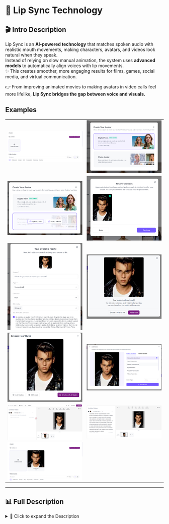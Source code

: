 # 👄 Lip Sync Technology

## 🎬 Intro Description
Lip Sync is an **AI-powered technology** that matches spoken audio with realistic mouth movements, making characters, avatars, and videos look natural when they speak.  
Instead of relying on slow manual animation, the system uses **advanced models** to automatically align voices with lip movements.  
✨ This creates smoother, more engaging results for films, games, social media, and virtual communication.

👉 From improving animated movies to making avatars in video calls feel more lifelike, **Lip Sync bridges the gap between voice and visuals.**

## Examples

<table>
    <tbody>
        <tr>
            <td>
                <img src="./img/img-1.png" alt="img" />
            </td>
            <td>
                <img src="./img/img-2.png" alt="img" />
            </td>
        </tr>
        <tr>
            <td>
                <img src="./img/img-3.png" alt="img" />
            </td>
            <td>
                <img src="./img/img-4.png" alt="img" />
            </td>
        </tr>
        <tr>
            <td>
                <img src="./img/img-5.png" alt="img" />
            </td>
            <td>
                <img src="./img/img-6.png" alt="img" />
            </td>
        </tr>
        <tr>
            <td>
                <img src="./img/img-7.png" alt="img" />
            </td>
            <td>
                <img src="./img/img-8.png" alt="img" />
            </td>
        </tr>
        <tr>
            <td>
                <img src="./img/img-9.png" alt="img" />
            </td>
            <td>
                <img src="./img/img-10.png" alt="img" />
            </td>
        </tr>
        <tr>
            <td>
                <img src="./img/img-11.png" alt="img" />
            </td>
        </tr>
    </tbody>
</table>

---

## 📊 Full Description

<details>
  <summary>📖 Click to expand the Description</summary>

### 📌 Overview
Lip syncing technology is a crucial aspect of **audiovisual synchronisation**, involving the precise alignment of spoken or sung words with corresponding lip movements.  
🎥 Widely applied in the **entertainment industry**—film, television, and video production—it ensures that characters appear to speak naturally.  
It extends to **animation, gaming, and virtual avatars**, making interactions more engaging and lifelike.

### ⚠️ Problem
Industries like 🎞️ film, 🎮 gaming, and 💻 communication demand **accurate lip syncing** for realistic experiences.  
But manual approaches are:
- ⏳ Time-consuming
- 💪 Labour-intensive
- ❌ Error-prone

This inefficiency reduces authenticity in audiovisual content.

### 💡 Solution
AI-powered **Lip Syncing technology** automates synchronisation:
- 🤖 Aligns spoken words with lips dynamically
- 🚀 Reduces manual effort
- 🎯 Ensures smooth, realistic audiovisual experiences

Powered by **deep learning algorithms**, it analyses audio & generates precise lip movement patterns.

---

## 🔄 Process

1. **🎧 Preprocessing**
   - LibROSA → Audio feature extraction
   - OpenCV → Facial landmark detection
   - Noise reduction via TensorFlow Audio Effects

2. **🧠 Model Selection**
   - TensorFlow & PyTorch → CNNs, RNNs, Transformers
   - Transfer learning: OpenPose, VGGish

3. **⚙️ Training & Validation**
   - Data augmentation (Keras ImageDataGenerator)
   - Hyperparameter tuning (scikit-learn)
   - Pipelines: TFX, PyTorch Lightning

4. **📏 Evaluation Metrics**
   - MSE (Mean Squared Error)
   - Phoneme-level accuracy (Jiwer)
   - Visual & auditory evaluation (PyDub + OpenCV)

---

## 🏆 Achievements

- 👥 **User Adoption** → Broad industry usage
- 💰 **Monetary Impact** → Licensing, partnerships, revenue growth
- 🔗 **Integration** → Adopted by leading content platforms & engines
- 🎉 **Industry Disruption** → Reduced manual animation hours, boosted production efficiency
- 🌍 **Cross-Platform Compatibility** → Works across devices, OS, and frameworks

---

## 🚀 Future Scope

- 🤖 **Generative Models (GANs)** → Enhance realism
- 🔗 **Cross-Modal Integration** → Better audio-visual sync
- ⚡ **Edge Computing** → Low latency, real-time use
- 🎭 **Fine-Grained Control** → More creative freedom for expressions
- 🌐 **Multi-Language & Accent Support** → Broader inclusivity
- 📊 **Quality Metrics** → Standardised perceptual accuracy measures
- 🔄 **Interactive Learning** → Adaptive sync from feedback
- 🥽 **AR & VR Integration** → Lifelike avatars in immersive worlds

---

## 📚 References

- 📖 *Deep Lip Reading: A Comparison of Models and an Online Application* — P. Asselin, et al.
- 📖 *LipNet: End-to-End Sentence-level Lipreading* — Y. M. Chung, A. Zisserman
- 📖 *Lip Reading in the Wild* — J. S. Chung, A. Zisserman
- 📖 *Recent Advances in Deep Learning for Audio-Visual Speech Processing* — IEEE Signal Processing Magazine
- 📖 *A Comprehensive Review on Lipreading Approaches: Recent Advances and Challenges* — Journal of Visual Communication and Image Representation
- 📖 *Speech Synthesis and Lip Sync with Neural Networks* — Distill.pub
- 📖 *Speech and Audio Signal Processing* — Ben Gold, Nelson Morgan
- 📖 *Deep Learning* — Ian Goodfellow, Yoshua Bengio, Aaron Courville
- 📖 *Computer Vision: Algorithms and Applications* — Richard Szeliski  

</details>